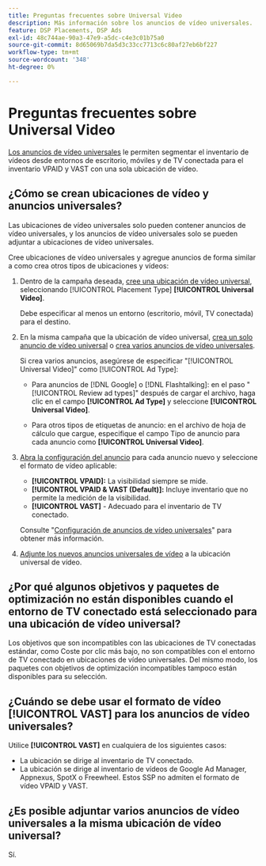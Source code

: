 ```yaml
---
title: Preguntas frecuentes sobre Universal Video
description: Más información sobre los anuncios de vídeo universales.
feature: DSP Placements, DSP Ads
exl-id: 48c744ae-90a3-47e9-a5dc-c4e3c01b75a0
source-git-commit: 8d65069b7da5d3c33cc7713c6c80af27eb6bf227
workflow-type: tm+mt
source-wordcount: '348'
ht-degree: 0%

---
```


# Preguntas frecuentes sobre Universal Video

[Los anuncios de vídeo universales](/help/dsp/campaign-management/ads/ad-about.md#ad-types) le permiten segmentar el inventario de vídeos desde entornos de escritorio, móviles y de TV conectada para el inventario VPAID y VAST con una sola ubicación de vídeo.

## ¿Cómo se crean ubicaciones de vídeo y anuncios universales?

Las ubicaciones de vídeo universales solo pueden contener anuncios de vídeo universales, y los anuncios de vídeo universales solo se pueden adjuntar a ubicaciones de vídeo universales.

Cree ubicaciones de vídeo universales y agregue anuncios de forma similar a como crea otros tipos de ubicaciones y vídeos:

1. Dentro de la campaña deseada, [cree una ubicación de vídeo universal](/help/dsp/campaign-management/placements/placement-create.md), seleccionando [!UICONTROL Placement Type] **[!UICONTROL Universal Video]**.

   Debe especificar al menos un entorno (escritorio, móvil, TV conectada) para el destino.

1. En la misma campaña que la ubicación de vídeo universal, [crea un solo anuncio de vídeo universal](/help/dsp/campaign-management/ads/ad-create.md) o [crea varios anuncios de vídeo universales](/help/dsp/campaign-management/ads/ad-create-multiple.md).

   Si crea varios anuncios, asegúrese de especificar &quot;[!UICONTROL Universal Video]&quot; como [!UICONTROL Ad Type]:

   * Para anuncios de [!DNL Google] o [!DNL Flashtalking]: en el paso &quot;[!UICONTROL Review ad types]&quot; después de cargar el archivo, haga clic en el campo **[!UICONTROL Ad Type]** y seleccione **[!UICONTROL Universal Video]**.

   * Para otros tipos de etiquetas de anuncio: en el archivo de hoja de cálculo que cargue, especifique el campo Tipo de anuncio para cada anuncio como **[!UICONTROL Universal Video]**.

1. [Abra la configuración del anuncio](/help/dsp/campaign-management/ads/ad-edit.md) para cada anuncio nuevo y seleccione el formato de vídeo aplicable:

   * **[!UICONTROL VPAID]:** La visibilidad siempre se mide.
   * **[!UICONTROL VPAID & VAST (Default)]:** Incluye inventario que no permite la medición de la visibilidad.
   * **[!UICONTROL VAST]** - Adecuado para el inventario de TV conectado.

   Consulte &quot;[Configuración de anuncios de vídeo universales](/help/dsp/campaign-management/ads/ad-settings-universal-video.md)&quot; para obtener más información.

1. [Adjunte los nuevos anuncios universales de vídeo](/help/dsp/campaign-management/ads/ad-attach-to-placement.md) a la ubicación universal de vídeo.

## ¿Por qué algunos objetivos y paquetes de optimización no están disponibles cuando el entorno de TV conectado está seleccionado para una ubicación de vídeo universal?

Los objetivos que son incompatibles con las ubicaciones de TV conectadas estándar, como Coste por clic más bajo, no son compatibles con el entorno de TV conectado en ubicaciones de vídeo universales. Del mismo modo, los paquetes con objetivos de optimización incompatibles tampoco están disponibles para su selección.

## ¿Cuándo se debe usar el formato de vídeo **[!UICONTROL VAST]** para los anuncios de vídeo universales?

Utilice **[!UICONTROL VAST]** en cualquiera de los siguientes casos:

* La ubicación se dirige al inventario de TV conectado.
* La ubicación se dirige al inventario de vídeos de Google Ad Manager, Appnexus, SpotX o Freewheel. Estos SSP no admiten el formato de vídeo VPAID y VAST.

## ¿Es posible adjuntar varios anuncios de vídeo universales a la misma ubicación de vídeo universal?

Sí.
